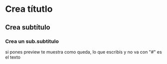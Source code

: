 # Crea títutlo

## Crea subtítulo

### Crea un sub.subtitulo

si pones preview te muestra como queda, lo que escribís y no va con "#" es el texto